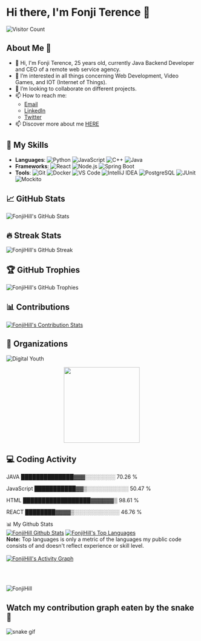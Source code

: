 # Hi there, I'm Fonji Terence 👋

![Visitor Count](https://komarev.com/ghpvc/?username=FonjiHill&color=blue)

## About Me 🚀
- 👋 Hi, I'm Fonji Terence, 25 years old, currently Java Backend Developer and CEO of a remote web service agency.
- 👀 I’m interested in all things concerning Web Development, Video Games, and IOT (Internet of Things).
- 💞️ I’m looking to collaborate on different projects.
- 📫 How to reach me: 
  - [Email](mailto:terencehilln@gmail.com)
  - [LinkedIn](https://www.linkedin.com/in/terence-hill-nzidjouo-fonji-12817b1a5/)
  - [Twitter](https://twitter.com/FonjiHill)
- 📫 Discover more about me <a href="https://fonjiterence.netlify.app/" target="_blank">HERE</a>

## 🚀 My Skills
- **Languages**: ![Python](https://img.shields.io/badge/-Python-000?&logo=Python) ![JavaScript](https://img.shields.io/badge/-JavaScript-000?&logo=JavaScript) ![C++](https://img.shields.io/badge/-C++-000?&logo=C++) ![Java](https://img.shields.io/badge/-Java-000?&logo=Java)
- **Frameworks**: ![React](https://img.shields.io/badge/-React-000?&logo=React) ![Node.js](https://img.shields.io/badge/-Node.js-000?&logo=Node.js) ![Spring Boot](https://img.shields.io/badge/-Spring%20Boot-000?&logo=SpringBoot)
- **Tools**: ![Git](https://img.shields.io/badge/-Git-000?&logo=Git) ![Docker](https://img.shields.io/badge/-Docker-000?&logo=Docker) ![VS Code](https://img.shields.io/badge/-VS%20Code-000?&logo=Visual%20Studio%20Code) ![IntelliJ IDEA](https://img.shields.io/badge/-IntelliJ%20IDEA-000?&logo=IntelliJ%20IDEA) ![PostgreSQL](https://img.shields.io/badge/-PostgreSQL-000?&logo=PostgreSQL) ![JUnit](https://img.shields.io/badge/-JUnit-000?&logo=JUnit5) ![Mockito](https://img.shields.io/badge/-Mockito-000?&logo=Mockito)

## 📈 GitHub Stats
![FonjiHill's GitHub Stats](https://github-readme-stats.vercel.app/api?username=FonjiHill&show_icons=true&count_private=true&theme=react&hide_border=true&bg_color=0D1117)

## 🔥 Streak Stats
![FonjiHill's GitHub Streak](https://github-readme-streak-stats.herokuapp.com/?user=FonjiHill&theme=black-ice&hide_border=true&stroke=0000&background=060A0CD0)

## 🏆 GitHub Trophies
![FonjiHill's GitHub Trophies](https://github-profile-trophy.vercel.app/?username=FonjiHill&theme=radical)

## 📊 Contributions
[![FonjiHill's Contribution Stats](https://github-contribution-stats.vercel.app/api/?username=FonjiHill)](https://github.com/LordDashMe/github-contribution-stats/)

## 🏢 Organizations
![Digital Youth](https://img.shields.io/badge/-Digital%20Youth-000?&logo=DigitalYouth)

<p align="center">
  <img src="https://media.giphy.com/media/dzaUX7CAG0Ihi/giphy.gif" width="200">
</p>

## 💻 Coding Activity
<!--START_SECTION:waka-->
JAVA          ██████████████▓▓▓░░░░░░░░   70.26 %

JavaScript    ███████████▓▓▒░░░░░░░░░░░   50.47 %

HTML          ██████████████████▓▓▓▓▓▓▒   98.61 %

REACT         ████████▓▓▓▓▒░░░░░░░░░░░░   46.76 %

<!--END_SECTION:waka-->

📊 My Github Stats
  <br/>
  <a href="https://github.com/FonjiHill/github-readme-stats"><img alt="FonjiHill Github Stats" src="https://github-readme-stats.vercel.app/api?username=FonjiHill&show_icons=true&count_private=true&theme=react&hide_border=true&bg_color=0D1117" /></a>
  <a href="https://github.com/FonjiHill/github-readme-stats"><img alt="FonjiHill's Top Languages" src="https://github-readme-stats.vercel.app/api/top-langs/?username=FonjiHill&langs_count=8&count_private=true&layout=compact&theme=react&hide_border=true&bg_color=0D1117" /></a>
  <br/>
  <b>Note:</b> Top languages is only a metric of the languages my public code consists of and doesn't reflect experience or skill level.
<br/>
<br/>
<a href="https://github.com/FonjiHill/github-readme-activity-graph"><img alt="FonjiHill's Activity Graph" src="https://activity-graph.herokuapp.com/graph?username=FonjiHill&bg_color=0D1117&color=5BCDEC&line=5BCDEC&point=FFFFFF&hide_border=true" /></a>

<br/>
<br/>
<p align="left"> 
  <img src="https://komarev.com/ghpvc/?username=FonjiHill&label=Profile%20views&color=0e75b6&style=flat" alt="FonjiHill" />
</p>


## Watch my contribution graph eaten by the snake 🐍
![snake gif](https://github.com/FonjiHill/FonjiHill/blob/output/github-contribution-grid-snake.svg)
